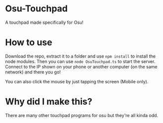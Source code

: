 # Osu-Touchpad
A touchpad made specifically for Osu!

# How to use
Download the repo, extract it to a folder and use `npm install` to install the node modules. Then you can use `node OsuTouchpad.ts` to start the server. Connect to the IP shown on your phone or another computer (on the same network) and there you go!

You can also click the mouse by just tapping the screen (Mobile only). 

# Why did I make this?
There are many other touchpad programs for osu but they're all kinda odd.
